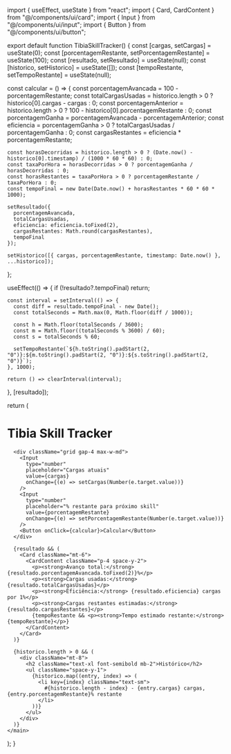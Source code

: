 import { useEffect, useState } from "react";
import { Card, CardContent } from "@/components/ui/card";
import { Input } from "@/components/ui/input";
import { Button } from "@/components/ui/button";

export default function TibiaSkillTracker() {
  const [cargas, setCargas] = useState(0);
  const [porcentagemRestante, setPorcentagemRestante] = useState(100);
  const [resultado, setResultado] = useState(null);
  const [historico, setHistorico] = useState([]);
  const [tempoRestante, setTempoRestante] = useState(null);

  const calcular = () => {
    const porcentagemAvancada = 100 - porcentagemRestante;
    const totalCargasUsadas = historico.length > 0 ? historico[0].cargas - cargas : 0;
    const porcentagemAnterior = historico.length > 0 ? 100 - historico[0].porcentagemRestante : 0;
    const porcentagemGanha = porcentagemAvancada - porcentagemAnterior;
    const eficiencia = porcentagemGanha > 0 ? totalCargasUsadas / porcentagemGanha : 0;
    const cargasRestantes = eficiencia * porcentagemRestante;

    const horasDecorridas = historico.length > 0 ? (Date.now() - historico[0].timestamp) / (1000 * 60 * 60) : 0;
    const taxaPorHora = horasDecorridas > 0 ? porcentagemGanha / horasDecorridas : 0;
    const horasRestantes = taxaPorHora > 0 ? porcentagemRestante / taxaPorHora : 0;
    const tempoFinal = new Date(Date.now() + horasRestantes * 60 * 60 * 1000);

    setResultado({
      porcentagemAvancada,
      totalCargasUsadas,
      eficiencia: eficiencia.toFixed(2),
      cargasRestantes: Math.round(cargasRestantes),
      tempoFinal
    });

    setHistorico([{ cargas, porcentagemRestante, timestamp: Date.now() }, ...historico]);
  };

  useEffect(() => {
    if (!resultado?.tempoFinal) return;

    const interval = setInterval(() => {
      const diff = resultado.tempoFinal - new Date();
      const totalSeconds = Math.max(0, Math.floor(diff / 1000));

      const h = Math.floor(totalSeconds / 3600);
      const m = Math.floor((totalSeconds % 3600) / 60);
      const s = totalSeconds % 60;

      setTempoRestante(`${h.toString().padStart(2, "0")}:${m.toString().padStart(2, "0")}:${s.toString().padStart(2, "0")}`);
    }, 1000);

    return () => clearInterval(interval);
  }, [resultado]);

  return (
    <main className="min-h-screen p-6 bg-zinc-100 text-zinc-800">
      <h1 className="text-3xl font-bold mb-6">Tibia Skill Tracker</h1>

      <div className="grid gap-4 max-w-md">
        <Input
          type="number"
          placeholder="Cargas atuais"
          value={cargas}
          onChange={(e) => setCargas(Number(e.target.value))}
        />
        <Input
          type="number"
          placeholder="% restante para próximo skill"
          value={porcentagemRestante}
          onChange={(e) => setPorcentagemRestante(Number(e.target.value))}
        />
        <Button onClick={calcular}>Calcular</Button>
      </div>

      {resultado && (
        <Card className="mt-6">
          <CardContent className="p-4 space-y-2">
            <p><strong>Avanço total:</strong> {resultado.porcentagemAvancada.toFixed(2)}%</p>
            <p><strong>Cargas usadas:</strong> {resultado.totalCargasUsadas}</p>
            <p><strong>Eficiência:</strong> {resultado.eficiencia} cargas por 1%</p>
            <p><strong>Cargas restantes estimadas:</strong> {resultado.cargasRestantes}</p>
            {tempoRestante && <p><strong>Tempo estimado restante:</strong> {tempoRestante}</p>}
          </CardContent>
        </Card>
      )}

      {historico.length > 0 && (
        <div className="mt-8">
          <h2 className="text-xl font-semibold mb-2">Histórico</h2>
          <ul className="space-y-1">
            {historico.map((entry, index) => (
              <li key={index} className="text-sm">
                #{historico.length - index} - {entry.cargas} cargas, {entry.porcentagemRestante}% restante
              </li>
            ))}
          </ul>
        </div>
      )}
    </main>
  );
}
